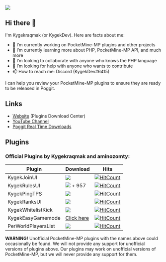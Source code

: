 <a href="https://discord.gg/CXtqUZv" target="_blank"><img src="https://kygekraqmak.github.io/kygekteam.png"></a>

## Hi there 👋

I'm Kygekraqmak (or KygekDev). Here are facts about me:

- 🔭 I’m currently working on PocketMine-MP plugins and other projects
- 🌱 I’m currently learning more about PHP, PocketMine-MP API, and much more
- 👯 I’m looking to collaborate with anyone who knows the PHP language
- 🤔 I’m looking for help with anyone who wants to contribute
- 📫 How to reach me: Discord (KygekDev#6415)

I can help you review your PocketMine-MP plugins to ensure they are ready to be released in Poggit.  

## Links

- <a href="https://kygekdownloads.freecluster.eu">Website</a> (Plugins Download Center)
- <a href="https://www.youtube.com/channel/UCa2QXlKFxXZEo_ClFXZ69Ag">YouTube Channel</a>
- <a href="https://kygekdownloads.freecluster.eu/realtime">Poggit Real Time Downloads</a>

## Plugins

### Official Plugins by Kygekraqmak and aminozomty:

Plugin | Download | Hits
--- | --- | ---
KygekJoinUI | <a href="https://poggit.pmmp.io/p/KygekJoinUI"><img src="https://poggit.pmmp.io/shield.dl.total/KygekJoinUI"></a> | [![HitCount](http://hits.dwyl.com/KygekTeam/KygekJoinUI.svg)](http://hits.dwyl.com/KygekTeam/KygekJoinUI)
KygekRulesUI | <a href="https://poggit.pmmp.io/p/KygekRulesUI"><img src="https://poggit.pmmp.io/shield.dl.total/KygekRulesUI"></a> + 957 | [![HitCount](http://hits.dwyl.com/KygekTeam/KygekRulesUI.svg)](http://hits.dwyl.com/KygekTeam/KygekRulesUI)
KygekPingTPS | <a href="https://poggit.pmmp.io/p/KygekPingTPS"><img src="https://poggit.pmmp.io/shield.dl.total/KygekPingTPS"></a> | [![HitCount](http://hits.dwyl.com/KygekTeam/KygekPingTPS.svg)](http://hits.dwyl.com/KygekTeam/KygekPingTPS)
KygekRanksUI | <a href="https://poggit.pmmp.io/p/KygekRanksUI"><img src="https://poggit.pmmp.io/shield.dl.total/KygekRanksUI"></a> | [![HitCount](http://hits.dwyl.com/KygekTeam/KygekRanksUI.svg)](http://hits.dwyl.com/KygekTeam/KygekRanksUI)
KygekWhitelistKick | <a href="https://poggit.pmmp.io/p/KygekWhitelistKick"><img src="https://poggit.pmmp.io/shield.dl.total/KygekWhitelistKick"></a> | [![HitCount](http://hits.dwyl.com/KygekTeam/KygekWhitelistKick.svg)](http://hits.dwyl.com/KygekTeam/KygekWhitelistKick)
KygekEasyGamemode | <a href="https://kygekdownloads.freecluster.eu/kygekeasygamemode">Click here</a> | [![HitCount](http://hits.dwyl.com/KygekTeam/KygekEasyGamemode.svg)](http://hits.dwyl.com/KygekTeam/KygekEasyGamemode)
PerWorldPlayersList | <a href="https://poggit.pmmp.io/p/PerWorldPlayersList"><img src="https://poggit.pmmp.io/shield.dl.total/PerWorldPlayersList"></a> | [![HitCount](http://hits.dwyl.com/aminozomty/PerWorldPlayersList.svg)](http://hits.dwyl.com/aminozomty/PerWorldPlayersList)

**WARNING!** Unofficial PocketMine-MP plugins with the names above could occasionally be found. We will not provide any support for unofficial versions of plugins above. Our plugins may work on unofficial versions of PocketMine-MP, but we will never provide any support for them.
